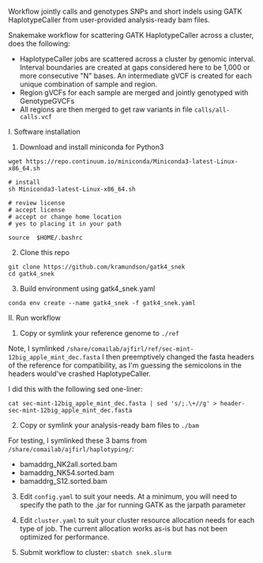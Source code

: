 Workflow jointly calls and genotypes SNPs and short indels using GATK HaplotypeCaller
from user-provided analysis-ready bam files.

Snakemake workflow for scattering GATK HaplotypeCaller across a cluster, does the following:

* HaplotypeCaller jobs are scattered across a cluster by genomic interval. Interval 
  boundaries are created at gaps considered here to be 1,000 or more consecutive "N" bases.
  An intermediate gVCF is created for each unique combination of sample and region.
* Region gVCFs for each sample are merged and jointly genotyped with GenotypeGVCFs
* All regions are then merged to get raw variants in file ```calls/all-calls.vcf```

I. Software installation

1. Download and install miniconda for Python3

```
wget https://repo.continuum.io/miniconda/Miniconda3-latest-Linux-x86_64.sh

# install
sh Miniconda3-latest-Linux-x86_64.sh

# review license
# accept license
# accept or change home location
# yes to placing it in your path

source  $HOME/.bashrc
```

2. Clone this repo

```
git clone https://github.com/kramundson/gatk4_snek
cd gatk4_snek
```

3. Build environment using gatk4_snek.yaml

```
conda env create --name gatk4_snek -f gatk4_snek.yaml
```

II. Run workflow

1. Copy or symlink your reference genome to ```./ref```

Note, I symlinked ```/share/comailab/ajfirl/ref/sec-mint-12big_apple_mint_dec.fasta```
I then preemptively changed the fasta headers of the reference for compatibility, as
I'm guessing the semicolons in the headers would've crashed HaplotypeCaller.

I did this with the following sed one-liner:

```cat sec-mint-12big_apple_mint_dec.fasta | sed 's/;.\+//g' > header-sec-mint-12big_apple_mint_dec.fasta```

2. Copy or symlink your analysis-ready bam files to ```./bam```

For testing, I symlinked these 3 bams from ```/share/comailab/ajfirl/haplotyping/```:

* bamaddrg_NK2all.sorted.bam
* bamaddrg_NK54.sorted.bam
* bamaddrg_S12.sorted.bam

3. Edit ```config.yaml``` to suit your needs. At a minimum, you will need to specify the
path to the .jar for running GATK as the jarpath parameter

4. Edit ```cluster.yaml``` to suit your cluster resource allocation needs for each type of
job. The current allocation works as-is but has not been optimized for performance.

5. Submit workflow to cluster: ```sbatch snek.slurm```
